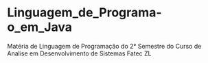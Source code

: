 # Linguagem_de_Programa-o_em_Java
Matéria de Linguagem de Programação do 2° Semestre do Curso de Analise em Desenvolvimento de Sistemas Fatec ZL
